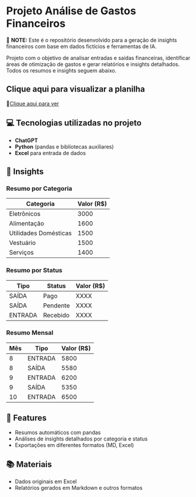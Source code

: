 # Projeto Análise de Gastos Financeiros

🔗 **NOTE:** Este é o repositório desenvolvido para a geração de insights financeiros com base em dados fictícios e ferramentas de IA.

Projeto com o objetivo de analisar entradas e saídas financeiras, identificar áreas de otimização de gastos e gerar relatórios e insights detalhados. Todos os resumos e insights seguem abaixo.

## Clique aqui para visualizar a planilha
📕<a href="https://github.com/sidneymvn/planilhas-inteligentes-ia/output/" title="View now">Clique aqui para ver</a>

## 💻 Tecnologias utilizadas no projeto
- **ChatGPT**
- **Python** (pandas e bibliotecas auxiliares)
- **Excel** para entrada de dados

## 🧠 Insights
### Resumo por Categoria
| Categoria              | Valor (R$) |
|------------------------|------------|
| Eletrônicos            | 3000       |
| Alimentação            | 1600       |
| Utilidades Domésticas  | 1500       |
| Vestuário              | 1500       |
| Serviços               | 1400       |

### Resumo por Status
| Tipo    | Status     | Valor (R$) |
|---------|------------|------------|
| SAÍDA   | Pago       | XXXX       |
| SAÍDA   | Pendente   | XXXX       |
| ENTRADA | Recebido   | XXXX       |

### Resumo Mensal
| Mês | Tipo    | Valor (R$) |
|------|---------|------------|
| 8    | ENTRADA | 5800       |
| 8    | SAÍDA   | 5580       |
| 9    | ENTRADA | 6200       |
| 9    | SAÍDA   | 5350       |
| 10   | ENTRADA | 6500       |

## 🌟 Features
- Resumos automáticos com pandas
- Análises de insights detalhados por categoria e status
- Exportações em diferentes formatos (MD, Excel)

## 📚 Materiais
- Dados originais em Excel
- Relatórios gerados em Markdown e outros formatos
